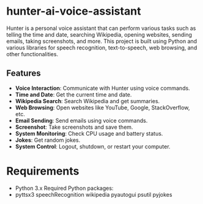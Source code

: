 # hunter-ai-voice-assistant

Hunter is a personal voice assistant that can perform various tasks such as telling the time and date, searching Wikipedia, opening websites, sending emails, taking screenshots, and more. This project is built using Python and various libraries for speech recognition, text-to-speech, web browsing, and other functionalities.


## Features

- **Voice Interaction**: Communicate with Hunter using voice commands.
- **Time and Date**: Get the current time and date.
- **Wikipedia Search**: Search Wikipedia and get summaries.
- **Web Browsing**: Open websites like YouTube, Google, StackOverflow, etc.
- **Email Sending**: Send emails using voice commands.
- **Screenshot**: Take screenshots and save them.
- **System Monitoring**: Check CPU usage and battery status.
- **Jokes**: Get random jokes.
- **System Control**: Logout, shutdown, or restart your computer.

# Requirements

- Python 3.x
Required Python packages:
- pyttsx3
speechRecognition
wikipedia
pyautogui
psutil
pyjokes
 
